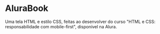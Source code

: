 # AluraBook
Uma tela HTML e estilo CSS, feitas ao desenvolver do curso "HTML e CSS: responsabilidade com mobile-first", disponível na Alura.
